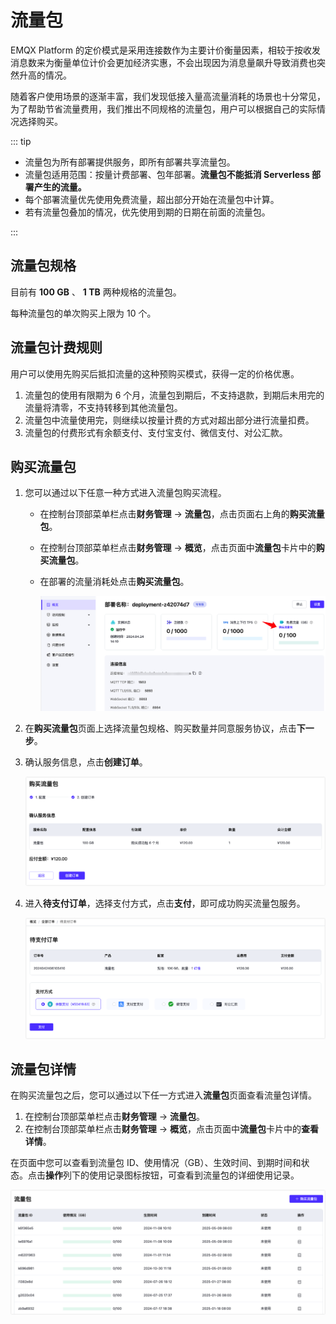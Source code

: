 # 流量包

EMQX Platform 的定价模式是采用连接数作为主要计价衡量因素，相较于按收发消息数来为衡量单位计价会更加经济实惠，不会出现因为消息量飙升导致消费也突然升高的情况。

随着客户使用场景的逐渐丰富，我们发现低接入量高流量消耗的场景也十分常见，为了帮助节省流量费用，我们推出不同规格的流量包，用户可以根据自己的实际情况选择购买。

::: tip

- 流量包为所有部署提供服务，即所有部署共享流量包。
- 流量包适用范围：按量计费部署、包年部署。**流量包不能抵消 Serverless 部署产生的流量。**
- 每个部署流量优先使用免费流量，超出部分开始在流量包中计算。
- 若有流量包叠加的情况，优先使用到期的日期在前面的流量包。

:::

## 流量包规格

目前有 **100 GB** 、 **1 TB** 两种规格的流量包。

每种流量包的单次购买上限为 10 个。

## 流量包计费规则

用户可以使用先购买后抵扣流量的这种预购买模式，获得一定的价格优惠。

1. 流量包的使用有限期为 6 个月，流量包到期后，不支持退款，到期后未用完的流量将清零，不支持转移到其他流量包。
2. 流量包中流量使用完，则继续以按量计费的方式对超出部分进行流量扣费。
3. 流量包的付费形式有余额支付、支付宝支付、微信支付、对公汇款。

## 购买流量包

1. 您可以通过以下任意一种方式进入流量包购买流程。

   - 在控制台顶部菜单栏点击**财务管理** -> **流量包**，点击页面右上角的**购买流量包**。

   - 在控制台顶部菜单栏点击**财务管理** -> **概览**，点击页面中**流量包**卡片中的**购买流量包**。

   - 在部署的流量消耗处点击**购买流量包**。

     ![vas-traffic-pack](./_assets/traffic-pack-open-2.png)

2. 在**购买流量包**页面上选择流量包规格、购买数量并同意服务协议，点击**下一步**。

3. 确认服务信息，点击**创建订单**。

   ![vas-traffic-pack](./_assets/traffic-pack-info.png)

4. 进入**待支付订单**，选择支付方式，点击**支付**，即可成功购买流量包服务。

   ![traffic-pack-pay](./_assets/traffic-pack-pay.png)

## 流量包详情

在购买流量包之后，您可以通过以下任一方式进入**流量包**页面查看流量包详情。

1. 在控制台顶部菜单栏点击**财务管理** -> **流量包**。
2. 在控制台顶部菜单栏点击**财务管理** -> **概览**，点击页面中**流量包**卡片中的**查看详情**。

在页面中您可以查看到流量包 ID、使用情况（GB）、生效时间、到期时间和状态。点击**操作**列下的使用记录图标按钮，可查看到流量包的详细使用记录。

![vas-traffic-pack](./_assets/traffic-pack-details-1.png)
